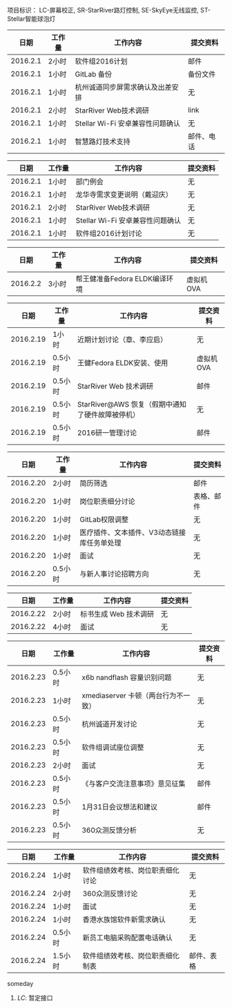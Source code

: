 项目标识： LC-屏幕校正, SR-StarRiver路灯控制, SE-SkyEye无线监控, ST-Stellar智能球泡灯

日期  | 工作量 | 工作内容 | 提交资料
-----|-------| --------|-----
2016.2.1 | 2小时 | 软件组2016计划 | 邮件
2016.2.1 | 1小时 | GitLab 备份  | 备份文件
2016.2.1 | 1小时 | 杭州诚道同步屏需求确认及出差安排  | 无
2016.2.1 | 2小时 | StarRiver Web技术调研  | link
2016.2.1 | 1小时 | Stellar Wi-Fi 安卓兼容性问题确认  | 无
2016.2.1 | 1小时 | 智慧路灯技术支持  | 邮件、电话

日期  | 工作量 | 工作内容 | 提交资料
-----|-------| --------|-----
2016.2.1 | 1小时 | 部门例会 | 无
2016.2.1 | 1小时 | 龙华寺需求变更说明（戴迎庆） | 无
2016.2.1 | 2小时 | StarRiver Web技术调研 | 无
2016.2.1 | 1小时 | Stellar Wi-Fi 安卓兼容性问题确认 | 无
2016.2.1 | 1小时 | 软件组2016计划讨论 | 无

日期  | 工作量 | 工作内容 | 提交资料
-----|-------| --------|-----
2016.2.2 | 3小时 | 帮王健准备Fedora ELDK编译环境 | 虚拟机OVA

日期  | 工作量 | 工作内容 | 提交资料
-----|-------| --------|-----
2016.2.19 | 1小时 | 近期计划讨论（章、李应启） | 无
2016.2.19 | 0.5小时 | 王健Fedora ELDK安装、使用| 虚拟机OVA
2016.2.19 | 0.5小时 | StarRiver Web 技术调研 | 邮件
2016.2.19 | 0.5小时 | StarRiver@AWS 恢复（假期中通知了硬件故障被停机） | 无
2016.2.19 | 0.5小时 | 2016研一管理讨论 | 邮件

日期  | 工作量 | 工作内容 | 提交资料
-----|-------| --------|-----
2016.2.20 | 2小时 | 简历筛选 | 邮件
2016.2.20 | 1小时 | 岗位职责细分讨论 | 表格、邮件
2016.2.20 | 1小时 | GitLab权限调整 | 无
2016.2.20 | 1小时 | 医疗插件、文本插件、V3动态链接库任务单处理 | 无
2016.2.20 | 1小时 | 面试 | 无
2016.2.20 | 0.5小时 | 与新人事讨论招聘方向 | 无

日期  | 工作量 | 工作内容 | 提交资料
-----|-------| --------|-----
2016.2.22 | 2小时 | 标书生成 Web 技术调研 | 无
2016.2.22 | 4小时 | 面试 | 无

日期  | 工作量 | 工作内容 | 提交资料
-----|-------| --------|-----
2016.2.23 | 0.5小时 | x6b nandflash 容量识别问题 | 无
2016.2.23 | 1小时 | xmediaserver 卡顿（两台行为不一致） | 无
2016.2.23 | 0.5小时 | 杭州诚道开发讨论 | 无
2016.2.23 | 0.5小时 | 软件组调试座位调整 | 无
2016.2.23 | 2小时 | 面试 | 无
2016.2.23 | 0.5小时 | 《与客户交流注意事项》意见征集 | 邮件
2016.2.23 | 0.5小时 | 1月31日会议想法和建议 | 邮件
2016.2.23 | 0.5小时 | 360众测反馈分析 | 无

日期  | 工作量 | 工作内容 | 提交资料
-----|-------| --------|-----
2016.2.24 | 1小时 | 软件组绩效考核、岗位职责细化讨论 | 无
2016.2.24 | 2小时 | 360众测反馈讨论 | 无
2016.2.24 | 1小时 | 面试 | 无
2016.2.24 | 1小时 | 香港水族馆软件新需求确认 | 无
2016.2.24 | 0.5小时 | 新员工电脑采购配置电话确认 | 无
2016.2.24 | 1.5小时 | 软件组绩效考核、岗位职责细化制表 | 邮件、表格

someday

1. *LC*: 暂定接口

[//]: # (comment)
